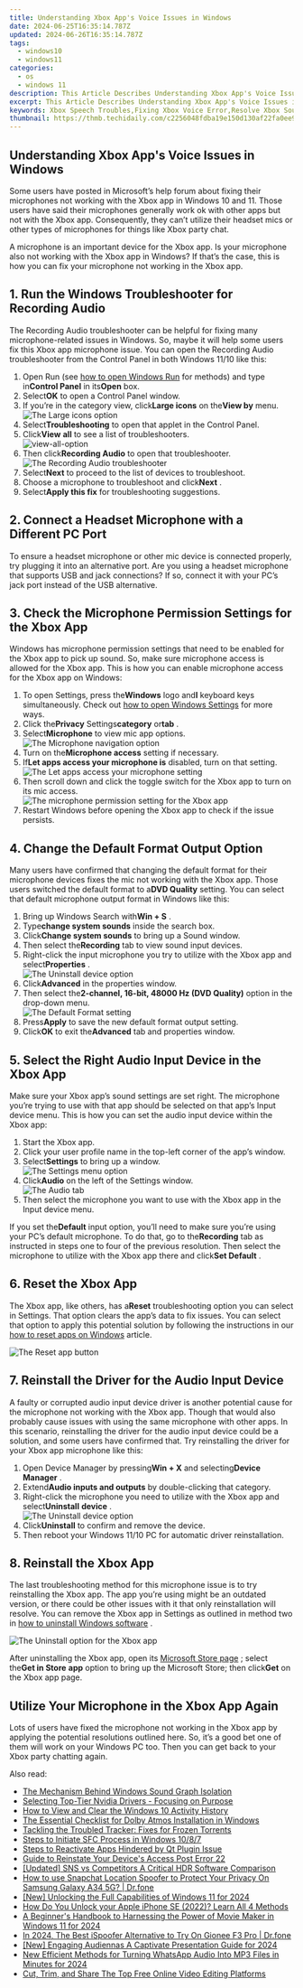 ```yaml
---
title: Understanding Xbox App's Voice Issues in Windows
date: 2024-06-25T16:35:14.787Z
updated: 2024-06-26T16:35:14.787Z
tags:
  - windows10
  - windows11
categories:
  - os
  - windows 11
description: This Article Describes Understanding Xbox App's Voice Issues in Windows
excerpt: This Article Describes Understanding Xbox App's Voice Issues in Windows
keywords: Xbox Speech Troubles,Fixing Xbox Voice Error,Resolve Xbox Sound Problems,Xbox App Audio Glitches,Improving Xbox Windows Voice,Xbox Console Communication,Eliminating Xbox Windows Issue
thumbnail: https://thmb.techidaily.com/c2256048fdba19e150d130af22fa0ee9a49a1cc871ecb123979c39c8bac9ef09.jpg
---
```


## Understanding Xbox App's Voice Issues in Windows

 Some users have posted in Microsoft’s help forum about fixing their microphones not working with the Xbox app in Windows 10 and 11\. Those users have said their microphones generally work ok with other apps but not with the Xbox app. Consequently, they can’t utilize their headset mics or other types of microphones for things like Xbox party chat.

 A microphone is an important device for the Xbox app. Is your microphone also not working with the Xbox app in Windows? If that’s the case, this is how you can fix your microphone not working in the Xbox app.

## 1\. Run the Windows Troubleshooter for Recording Audio

 The Recording Audio troubleshooter can be helpful for fixing many microphone-related issues in Windows. So, maybe it will help some users fix this Xbox app microphone issue. You can open the Recording Audio troubleshooter from the Control Panel in both Windows 11/10 like this:

1. Open Run (see [how to open Windows Run](https://www.makeuseof.com/windows-open-run-command-dialog-box/) for methods) and type in**Control Panel** in its**Open** box.
2. Select**OK** to open a Control Panel window.
3. If you’re in the category view, click**Large icons** on the**View by** menu.  
![The Large icons option](https://static1.makeuseofimages.com/wordpress/wp-content/uploads/2023/03/large-icons-option.jpg)
4. Select**Troubleshooting** to open that applet in the Control Panel.
5. Click**View** **all** to see a list of troubleshooters.  
![view-all-option](https://static1.makeuseofimages.com/wordpress/wp-content/uploads/2023/03/view-all-option.jpg)
6. Then click**Recording Audio** to open that troubleshooter.  
![The Recording Audio troubleshooter](https://static1.makeuseofimages.com/wordpress/wp-content/uploads/2023/03/troubleshooter-list.jpg)
7. Select**Next** to proceed to the list of devices to troubleshoot.
8. Choose a microphone to troubleshoot and click**Next** .
9. Select**Apply this fix** for troubleshooting suggestions.

## 2\. Connect a Headset Microphone with a Different PC Port

 To ensure a headset microphone or other mic device is connected properly, try plugging it into an alternative port. Are you using a headset microphone that supports USB and jack connections? If so, connect it with your PC’s jack port instead of the USB alternative.

## 3\. Check the Microphone Permission Settings for the Xbox App

 Windows has microphone permission settings that need to be enabled for the Xbox app to pick up sound. So, make sure microphone access is allowed for the Xbox app. This is how you can enable microphone access for the Xbox app on Windows:

1. To open Settings, press the**Windows** logo and**I** keyboard keys simultaneously. Check out [how to open Windows Settings](https://www.makeuseof.com/windows-ways-to-open-system-settings/) for more ways.
2. Click the**Privacy** Settings**category** or**tab** .
3. Select**Microphone** to view mic app options.  
![The Microphone navigation option](https://static1.makeuseofimages.com/wordpress/wp-content/uploads/2023/03/microphone-navigation-option.jpg)
4. Turn on the**Microphone access** setting if necessary.
5. If**Let apps access your microphone is** disabled, turn on that setting.  
![The Let apps access your microphone setting](https://static1.makeuseofimages.com/wordpress/wp-content/uploads/2023/03/let-apps-access-microphone-setting.jpg)
6. Then scroll down and click the toggle switch for the Xbox app to turn on its mic access.  
![The microphone permission setting for the Xbox app](https://static1.makeuseofimages.com/wordpress/wp-content/uploads/2023/03/xbox-app.jpg)
7. Restart Windows before opening the Xbox app to check if the issue persists.

## 4\. Change the Default Format Output Option

 Many users have confirmed that changing the default format for their microphone devices fixes the mic not working with the Xbox app. Those users switched the default format to a**DVD Quality** setting. You can select that default microphone output format in Windows like this:

1. Bring up Windows Search with**Win + S** .
2. Type**change system sounds** inside the search box.
3. Click**Change system sounds** to bring up a Sound window.
4. Then select the**Recording** tab to view sound input devices.
5. Right-click the input microphone you try to utilize with the Xbox app and select**Properties** .  
![The Uninstall device option](https://static1.makeuseofimages.com/wordpress/wp-content/uploads/2023/03/device-manager-window.jpg)
6. Click**Advanced** in the properties window.
7. Then select the**2-channel, 16-bit, 48000 Hz (DVD Quality)** option in the drop-down menu.  
![The Default Format setting](https://static1.makeuseofimages.com/wordpress/wp-content/uploads/2023/03/default-format-setting.jpg)
8. Press**Apply** to save the new default format output setting.
9. Click**OK** to exit the**Advanced** tab and properties window.

## 5\. Select the Right Audio Input Device in the Xbox App

 Make sure your Xbox app’s sound settings are set right. The microphone you’re trying to use with that app should be selected on that app’s Input device menu. This is how you can set the audio input device within the Xbox app:

1. Start the Xbox app.
2. Click your user profile name in the top-left corner of the app’s window.
3. Select**Settings** to bring up a window.  
![The Settings menu option](https://static1.makeuseofimages.com/wordpress/wp-content/uploads/2023/03/settings-menu-option.jpg)
4. Click**Audio** on the left of the Settings window.  
![The Audio tab](https://static1.makeuseofimages.com/wordpress/wp-content/uploads/2023/03/the-audio-tab.jpg)
5. Then select the microphone you want to use with the Xbox app in the Input device menu.

 If you set the**Default** input option, you’ll need to make sure you’re using your PC’s default microphone. To do that, go to the**Recording** tab as instructed in steps one to four of the previous resolution. Then select the microphone to utilize with the Xbox app there and click**Set Default** .

## 6\. Reset the Xbox App

 The Xbox app, like others, has a**Reset** troubleshooting option you can select in Settings. That option clears the app’s data to fix issues. You can select that option to apply this potential solution by following the instructions in our [how to reset apps on Windows](https://www.makeuseof.com/windows-reset-app/) article.

![The Reset app button](https://static1.makeuseofimages.com/wordpress/wp-content/uploads/2023/03/reset-app-button.jpg)

## 7\. Reinstall the Driver for the Audio Input Device

 A faulty or corrupted audio input device driver is another potential cause for the microphone not working with the Xbox app. Though that would also probably cause issues with using the same microphone with other apps. In this scenario, reinstalling the driver for the audio input device could be a solution, and some users have confirmed that. Try reinstalling the driver for your Xbox app microphone like this:

1. Open Device Manager by pressing**Win + X** and selecting**Device Manager** .
2. Extend**Audio inputs and outputs** by double-clicking that category.
3. Right-click the microphone you need to utilize with the Xbox app and select**Uninstall** **device** .  
![The Uninstall device option](https://static1.makeuseofimages.com/wordpress/wp-content/uploads/2023/03/device-manager-window.jpg)
4. Click**Uninstall** to confirm and remove the device.
5. Then reboot your Windows 11/10 PC for automatic driver reinstallation.

## 8\. Reinstall the Xbox App

 The last troubleshooting method for this microphone issue is to try reinstalling the Xbox app. The app you’re using might be an outdated version, or there could be other issues with it that only reinstallation will resolve. You can remove the Xbox app in Settings as outlined in method two in [how to uninstall Windows software](https://www.makeuseof.com/windows-11-different-ways-to-uninstall-software/) .

![The Uninstall option for the Xbox app](https://static1.makeuseofimages.com/wordpress/wp-content/uploads/2023/03/the-uninstall-option.jpg)

 After uninstalling the Xbox app, open its [Microsoft Store page](https://apps.microsoft.com/store/detail/xbox/9MV0B5HZVK9Z) ; select the**Get in Store** **app** option to bring up the Microsoft Store; then click**Get** on the Xbox app page.

## Utilize Your Microphone in the Xbox App Again

 Lots of users have fixed the microphone not working in the Xbox app by applying the potential resolutions outlined here. So, it’s a good bet one of them will work on your Windows PC too. Then you can get back to your Xbox party chatting again.

<ins class="adsbygoogle"
     style="display:block"
     data-ad-format="autorelaxed"
     data-ad-client="ca-pub-7571918770474297"
     data-ad-slot="1223367746"></ins>



<ins class="adsbygoogle"
     style="display:block"
     data-ad-client="ca-pub-7571918770474297"
     data-ad-slot="8358498916"
     data-ad-format="auto"
     data-full-width-responsive="true"></ins>

<span class="atpl-alsoreadstyle">Also read:</span>
<div><ul>
<li><a href="https://win11-tips.techidaily.com/the-mechanism-behind-windows-sound-graph-isolation/"><u>The Mechanism Behind Windows Sound Graph Isolation</u></a></li>
<li><a href="https://win11-tips.techidaily.com/selecting-top-tier-nvidia-drivers-focusing-on-purpose/"><u>Selecting Top-Tier Nvidia Drivers - Focusing on Purpose</u></a></li>
<li><a href="https://win11-tips.techidaily.com/how-to-view-and-clear-the-windows-10-activity-history/"><u>How to View and Clear the Windows 10 Activity History</u></a></li>
<li><a href="https://win11-tips.techidaily.com/the-essential-checklist-for-dolby-atmos-installation-in-windows/"><u>The Essential Checklist for Dolby Atmos Installation in Windows</u></a></li>
<li><a href="https://win11-tips.techidaily.com/tackling-the-troubled-tracker-fixes-for-frozen-torrents/"><u>Tackling the Troubled Tracker: Fixes for Frozen Torrents</u></a></li>
<li><a href="https://win11-tips.techidaily.com/steps-to-initiate-sfc-process-in-windows-1087/"><u>Steps to Initiate SFC Process in Windows 10/8/7</u></a></li>
<li><a href="https://win11-tips.techidaily.com/steps-to-reactivate-apps-hindered-by-qt-plugin-issue/"><u>Steps to Reactivate Apps Hindered by Qt Plugin Issue</u></a></li>
<li><a href="https://win11-tips.techidaily.com/guide-to-reinstate-your-devices-access-post-error-22/"><u>Guide to Reinstate Your Device's Access Post Error 22</u></a></li>
<li><a href="https://extra-approaches.techidaily.com/updated-sns-vs-competitors-a-critical-hdr-software-comparison/"><u>[Updated] SNS vs Competitors  A Critical HDR Software Comparison</u></a></li>
<li><a href="https://fake-location.techidaily.com/how-to-use-snapchat-location-spoofer-to-protect-your-privacy-on-samsung-galaxy-a34-5g-drfone-by-drfone-virtual-android/"><u>How to use Snapchat Location Spoofer to Protect Your Privacy On Samsung Galaxy A34 5G? | Dr.fone</u></a></li>
<li><a href="https://fox-access.techidaily.com/new-unlocking-the-full-capabilities-of-windows-11-for-2024/"><u>[New] Unlocking the Full Capabilities of Windows 11 for 2024</u></a></li>
<li><a href="https://ios-unlock.techidaily.com/how-do-you-unlock-your-apple-iphone-se-2022-learn-all-4-methods-by-drfone-ios/"><u>How Do You Unlock your Apple iPhone SE (2022)? Learn All 4 Methods</u></a></li>
<li><a href="https://extra-tips.techidaily.com/a-beginners-handbook-to-harnessing-the-power-of-movie-maker-in-windows-11-for-2024/"><u>A Beginner's Handbook to Harnessing the Power of Movie Maker in Windows 11 for 2024</u></a></li>
<li><a href="https://android-pokemon-go.techidaily.com/in-2024-the-best-ispoofer-alternative-to-try-on-gionee-f3-pro-drfone-by-drfone-virtual-android/"><u>In 2024, The Best iSpoofer Alternative to Try On Gionee F3 Pro | Dr.fone</u></a></li>
<li><a href="https://screen-video-capture.techidaily.com/new-engaging-audiennas-a-captivate-presentation-guide-for-2024/"><u>[New] Engaging Audiennas  A Captivate Presentation Guide for 2024</u></a></li>
<li><a href="https://voice-adjusting.techidaily.com/new-efficient-methods-for-turning-whatsapp-audio-into-mp3-files-in-minutes-for-2024/"><u>New Efficient Methods for Turning WhatsApp Audio Into MP3 Files in Minutes for 2024</u></a></li>
<li><a href="https://ai-driven-video-production.techidaily.com/cut-trim-and-share-the-top-free-online-video-editing-platforms/"><u>Cut, Trim, and Share The Top Free Online Video Editing Platforms</u></a></li>
</ul></div>
